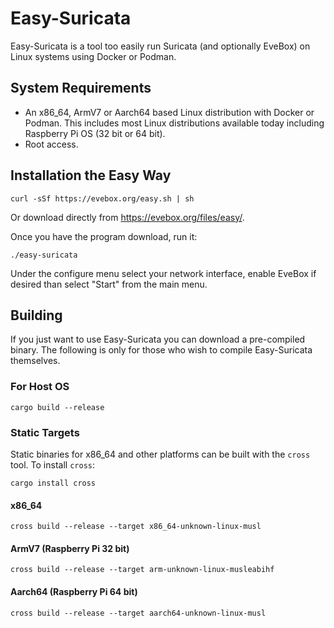 # Easy-Suricata

Easy-Suricata is a tool too easily run Suricata (and optionally
EveBox) on Linux systems using Docker or Podman.

## System Requirements

- An x86_64, ArmV7 or Aarch64 based Linux distribution with Docker or
  Podman. This includes most Linux distributions available today
  including Raspberry Pi OS (32 bit or 64 bit).
- Root access.

## Installation the Easy Way

```
curl -sSf https://evebox.org/easy.sh | sh
```

Or download directly from https://evebox.org/files/easy/.

Once you have the program download, run it:

```
./easy-suricata
```

Under the configure menu select your network interface, enable EveBox
if desired than select "Start" from the main menu.

## Building

If you just want to use Easy-Suricata you can download a pre-compiled
binary. The following is only for those who wish to compile
Easy-Suricata themselves.

### For Host OS

```
cargo build --release
```

### Static Targets

Static binaries for x86_64 and other platforms can be built with the
`cross` tool. To install `cross`:

```
cargo install cross
```

#### x86_64

```
cross build --release --target x86_64-unknown-linux-musl
```

#### ArmV7 (Raspberry Pi 32 bit)

```
cross build --release --target arm-unknown-linux-musleabihf
```

#### Aarch64 (Raspberry Pi 64 bit)

```
cross build --release --target aarch64-unknown-linux-musl
```
